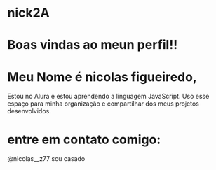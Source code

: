 # nick2A

# Boas vindas ao meun perfil!!

# Meu Nome é nicolas figueiredo,

 Estou no Alura e estou aprendendo a linguagem JavaScript.
 Uso esse espaço para minha organização e compartilhar dos meus projetos desenvolvidos.

 # entre em contato comigo:

@nicolas__z77 sou casado
